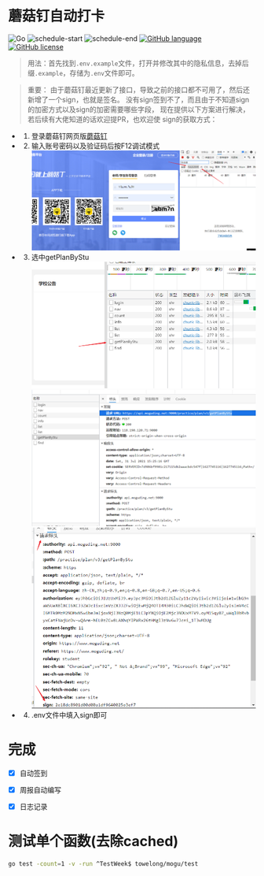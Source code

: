 # 蘑菇钉自动打卡
![Go](https://github.com/ToWeLong/go-mogu/workflows/Go/badge.svg)
![schedule-start](https://github.com/ToWeLong/go-mogu/workflows/schedule-start/badge.svg)
![schedule-end](https://github.com/ToWeLong/go-mogu/workflows/schedule-end/badge.svg)
[![GitHub language](https://img.shields.io/badge/language-golang-orange.svg)](https://golang.org/)
[![GitHub license](https://img.shields.io/github/license/ToWeLong/zhihu-hot-questions)](https://github.com/ToWeLong/go-mogu/blob/main/LICENSE)
> 用法：首先找到`.env.example`文件，打开并修改其中的隐私信息，去掉后缀`.example`，存储为`.env`文件即可。

> 重要： 由于蘑菇钉最近更新了接口，导致之前的接口都不可用了，然后还新增了一个sign，也就是签名。
> 没有sign签到不了，而且由于不知道sign的加密方式以及sign的加密需要哪些字段，
> 现在提供以下方案进行解决，若后续有大佬知道的话欢迎提PR，也欢迎使
sign的获取方式：
- 1. 登录蘑菇钉网页版[蘑菇钉](https://www.moguding.net/login)
- 2. 输入账号密码以及验证码后按F12调试模式
     ![图1](static/img/img1.png)
- 3. 选中getPlanByStu
     ![图2](static/img/img2.png)
     ![图3](static/img/img3.png)
     ![图4](static/img/img4.png)
- 4. .env文件中填入sign即可
    
# 完成
- [X] 自动签到
- [X] 周报自动编写
- [X] 日志记录


# 测试单个函数(去除cached)
```bash
go test -count=1 -v -run ^TestWeek$ towelong/mogu/test
```
